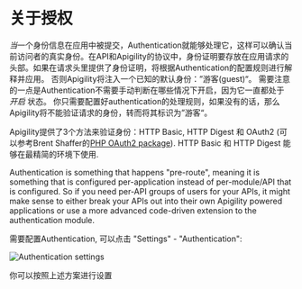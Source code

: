 关于授权
==============
*当*一个身份信息在应用中被提交，Authentication就能够处理它，这样可以确认当前访问者的真实身份。在API和Apigility的协议中，身份证明要存放在应用请求的头部。如果在请求头里提供了身份证明，将根据Authentication的配置规则进行解释并应用。 否则Apigility将注入一个已知的默认身份：”游客(guest)“。 需要注意的一点是Authentication不需要手动判断在哪些情况下开启，因为它一直都处于 *开启* 状态。 你只需要配置好authentication的处理规则，如果没有的话，那么Apigility将不能验证请求的身份，转而将其标识为”游客“。

Apigility提供了3个方法来验证身份：HTTP Basic, HTTP Digest 和 OAuth2 (可以参考Brent Shaffer的[PHP OAuth2
package](https://github.com/bshaffer/oauth2-server-php)).  HTTP Basic 和 HTTP Digest 能够在最精简的环境下使用.

Authentication is something that happens "pre-route", meaning it is something that is configured 
per-application instead of per-module/API that is configured.  So if you need per-API groups of 
users for your APIs, it might make sense to either break your APIs out into their own Apigility 
powered applications or use a more advanced code-driven extension to the authentication module.

需要配置Authentication, 可以点击 "Settings" - "Authentication":

![Authentication settings](/asset/apigility-documentation/img/auth-authentication-settings.jpg)

你可以按照上述方案进行设置